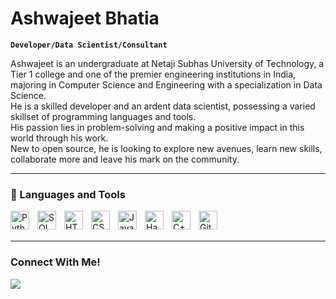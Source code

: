 # Ashwajeet Bhatia

**`Developer/Data Scientist/Consultant`**

Ashwajeet is an undergraduate at Netaji Subhas University of Technology, a Tier 1 college and one of the premier engineering institutions in India, majoring in Computer Science and Engineering with a specialization in Data Science. <br>
He is a skilled developer and an ardent data scientist, possessing a varied skillset of programming languages and tools.<br>
His passion lies in problem-solving and making a positive impact in this world through his work.<br>
New to open source, he is looking to explore new avenues, learn new skills, collaborate more and leave his mark on the community.<br>

---

### 🧰 Languages and Tools

<img align="left" alt="Python" width="30px" style="padding-right:10px;" src="https://cdn.jsdelivr.net/gh/devicons/devicon/icons/python/python-plain.svg" />
<img align="left" alt="SQL" width="30px" style="padding-right:10px;" src="https://cdn.jsdelivr.net/gh/devicons/devicon@latest/icons/sqldeveloper/sqldeveloper-plain.svg" />
<img align="left" alt="HTML" width="30px" style="padding-right:10px;" src="https://cdn.jsdelivr.net/gh/devicons/devicon/icons/html5/html5-plain.svg" />
<img align="left" alt="CSS" width="30px" style="padding-right:10px;" src="https://cdn.jsdelivr.net/gh/devicons/devicon/icons/css3/css3-plain.svg" />
<img align="left" alt="JavaScript" width="30px" style="padding-right:10px;" src="https://cdn.jsdelivr.net/gh/devicons/devicon/icons/javascript/javascript-plain.svg" />
<img align="left" alt="Hadoop" width="30px" style="padding-right:10px;" src="https://cdn.jsdelivr.net/gh/devicons/devicon@latest/icons/hadoop/hadoop-original-wordmark.svg" />
<img align="left" alt="C++" width="30px" style="padding-right:10px;" src="https://cdn.jsdelivr.net/gh/devicons/devicon@latest/icons/cplusplus/cplusplus-plain.svg" />
<img align="left" alt="GitHub" width="30px" style="padding-right:10px;" src="https://cdn.jsdelivr.net/gh/devicons/devicon/icons/github/github-original.svg" />

<br>

<br>

---

### Connect With Me!
<a href="https://www.linkedin.com/in/ashwajeetbhatia/"> <img src="https://img.shields.io/badge/LinkedIn-0077B5?style=for-the-badge&logo=linkedin&logoColor=white">

